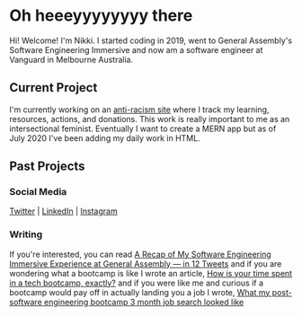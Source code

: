 # Oh heeeyyyyyyyy there

Hi! Welcome! I'm Nikki. I started coding in 2019, went to General Assembly's Software Engineering Immersive and now am a software engineer at Vanguard in Melbourne Australia.

## Current Project

I'm currently working on an [anti-racism site](https://github.com/nikkiricks/anti-racism-work) where I track my learning, resources, actions, and donations. This work is really important to me as an intersectional feminist. Eventually I want to create a MERN app but as of July 2020 I've been adding my daily work in HTML.

## Past Projects

### Social Media

[Twitter](https://twitter.com/nikkiricks) |
[LinkedIn](https://www.linkedin.com/in/nikki-ricks/) |
[Instagram](https://www.instagram.com/nikki.ricks/)

### Writing

If you're interested, you can read [A Recap of My Software Engineering Immersive Experience at General Assembly — in 12 Tweets](https://medium.com/dev-genius/a-recap-of-my-software-engineering-immersive-experience-at-general-assembly-in-12-tweets-d750fa95c766) and if you are wondering what a bootcamp is like I wrote an article, [How is your time spent in a tech bootcamp, exactly?](https://medium.com/dev-genius/how-is-your-time-spent-in-a-tech-bootcamp-exactly-6d2e1911a3fd) and if you were like me and curious if a bootcamp would pay off in actually landing you a job I wrote, [What my post-software engineering bootcamp 3 month job search looked like](https://medium.com/dev-genius/what-my-post-software-engineering-bootcamp-3-month-job-search-looked-like-d037d474093d)
